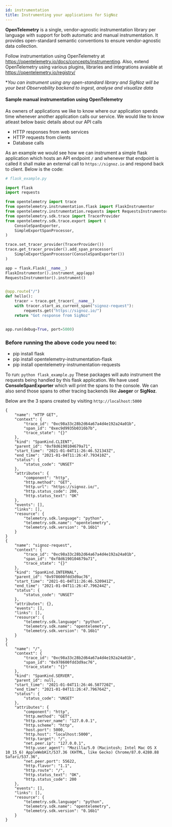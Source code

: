 ```yaml
---
id: instrumentation
title: Instrumenting your applications for SigNoz
---
```


**OpenTelemetry** is a single, vendor-agnostic instrumentation library per language with support for both automatic and manual instrumentation. It provides open-standard semantic conventions to ensure vendor-agnostic data collection.

Follow instrumentation using OpenTelemetry at https://opentelemetry.io/docs/concepts/instrumenting.
Also, extend OpenTelemetry using various plugins, libraries and integrations avaiable at https://opentelemetry.io/registry/

\*_You can instrument using any open-standard library and SigNoz will be your best Observability backend to ingest, analyse and visualize data_

#### Sample manual instrumentation using OpenTelemetry

As owners of applications we like to know where our application spends time whenever another application calls our service. We would like to know atleast below basic details about our API calls

- HTTP responses from web services
- HTTP requests from clients
- Database calls

As an example we would see how we can instrument a simple flask application which hosts an API endpoint `/` and whenever that endpoint is called it shall make an external call to `https://signoz.io` and respond back to client. Below is the code:

```python
# flask_example.py

import flask
import requests

from opentelemetry import trace
from opentelemetry.instrumentation.flask import FlaskInstrumentor
from opentelemetry.instrumentation.requests import RequestsInstrumentor
from opentelemetry.sdk.trace import TracerProvider
from opentelemetry.sdk.trace.export import (
    ConsoleSpanExporter,
    SimpleExportSpanProcessor,
)

trace.set_tracer_provider(TracerProvider())
trace.get_tracer_provider().add_span_processor(
    SimpleExportSpanProcessor(ConsoleSpanExporter())
)

app = flask.Flask(__name__)
FlaskInstrumentor().instrument_app(app)
RequestsInstrumentor().instrument()


@app.route("/")
def hello():
    tracer = trace.get_tracer(__name__)
    with tracer.start_as_current_span("signoz-request"):
        requests.get("https://signoz.io/")
    return "Got response from SigNoz"


app.run(debug=True, port=5000)
```

### Before running the above code you need to:

- pip install flask
- pip install opentelemetry-instrumentation-flask
- pip install opentelemetry-instrumentation-requests

To run: `python flask_example.py`
These packages will auto instrument the requests being handled by this flask application. We have used **ConsoleSpanExporter** which will print the spans to the console. We can also send those spans to other tracing backends like **Jaeger** or **SigNoz**.

Below are the 3 spans created by visiting `http://localhost:5000`

```
{
    "name": "HTTP GET",
    "context": {
        "trace_id": "0xc98a33c28b2d64a67a4d4e192a24a01b",
        "span_id": "0xec9d9935b0316b7b",
        "trace_state": "{}"
    },
    "kind": "SpanKind.CLIENT",
    "parent_id": "0xf8d6190104679a71",
    "start_time": "2021-01-04T11:26:46.521343Z",
    "end_time": "2021-01-04T11:26:47.793410Z",
    "status": {
        "status_code": "UNSET"
    },
    "attributes": {
        "component": "http",
        "http.method": "GET",
        "http.url": "https://signoz.io/",
        "http.status_code": 200,
        "http.status_text": "OK"
    },
    "events": [],
    "links": [],
    "resource": {
        "telemetry.sdk.language": "python",
        "telemetry.sdk.name": "opentelemetry",
        "telemetry.sdk.version": "0.16b1"
    }
}
{
    "name": "signoz-request",
    "context": {
        "trace_id": "0xc98a33c28b2d64a67a4d4e192a24a01b",
        "span_id": "0xf8d6190104679a71",
        "trace_state": "{}"
    },
    "kind": "SpanKind.INTERNAL",
    "parent_id": "0x978600fdd3d9ac76",
    "start_time": "2021-01-04T11:26:46.520941Z",
    "end_time": "2021-01-04T11:26:47.796244Z",
    "status": {
        "status_code": "UNSET"
    },
    "attributes": {},
    "events": [],
    "links": [],
    "resource": {
        "telemetry.sdk.language": "python",
        "telemetry.sdk.name": "opentelemetry",
        "telemetry.sdk.version": "0.16b1"
    }
}
{
    "name": "/",
    "context": {
        "trace_id": "0xc98a33c28b2d64a67a4d4e192a24a01b",
        "span_id": "0x978600fdd3d9ac76",
        "trace_state": "{}"
    },
    "kind": "SpanKind.SERVER",
    "parent_id": null,
    "start_time": "2021-01-04T11:26:46.507720Z",
    "end_time": "2021-01-04T11:26:47.796764Z",
    "status": {
        "status_code": "UNSET"
    },
    "attributes": {
        "component": "http",
        "http.method": "GET",
        "http.server_name": "127.0.0.1",
        "http.scheme": "http",
        "host.port": 5000,
        "http.host": "localhost:5000",
        "http.target": "/",
        "net.peer.ip": "127.0.0.1",
        "http.user_agent": "Mozilla/5.0 (Macintosh; Intel Mac OS X 10_15_6) AppleWebKit/537.36 (KHTML, like Gecko) Chrome/87.0.4280.88 Safari/537.36",
        "net.peer.port": 55622,
        "http.flavor": "1.1",
        "http.route": "/",
        "http.status_text": "OK",
        "http.status_code": 200
    },
    "events": [],
    "links": [],
    "resource": {
        "telemetry.sdk.language": "python",
        "telemetry.sdk.name": "opentelemetry",
        "telemetry.sdk.version": "0.16b1"
    }
}
```
